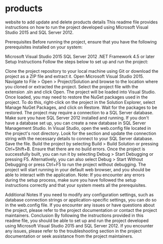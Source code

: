 # products
website to add update and delete products details
This readme file provides instructions on how to run the project developed using Microsoft Visual Studio 2015 and SQL Server 2012.

Prerequisites
Before running the project, ensure that you have the following prerequisites installed on your system:

Microsoft Visual Studio 2015
SQL Server 2012
.NET Framework 4.5 or later
Setup Instructions
Follow the steps below to set up and run the project:

Clone the project repository to your local machine using Git or download the project as a ZIP file and extract it.
Open Microsoft Visual Studio 2015.
Navigate to File > Open > Project/Solution and browse to the location where you cloned or extracted the project. Select the project file with the extension .sln and click Open.
The project will be loaded into Visual Studio. Once loaded, you may need to restore the NuGet packages used in the project. To do this, right-click on the project in the Solution Explorer, select Manage NuGet Packages, and click on Restore. Wait for the packages to be restored.
The project may require a connection to a SQL Server database. Make sure you have SQL Server 2012 installed and running. If you don't have a database set up, you can create a new database in SQL Server Management Studio.
In Visual Studio, open the web.config file located in the project's root directory. Look for the <connectionStrings> section and update the connection string with the necessary details to connect to your SQL Server database. Save the file.
Build the project by selecting Build > Build Solution or pressing Ctrl+Shift+B. Ensure that there are no build errors.
Once the project is successfully built, you can run it by selecting Debug > Start Debugging or pressing F5. Alternatively, you can also select Debug > Start Without Debugging or press Ctrl+F5 to run the project without debugging.
The project will start running in your default web browser, and you should be able to interact with the application.
Note: If you encounter any errors during the setup process, make sure you have followed the setup instructions correctly and that your system meets all the prerequisites.

Additional Notes
If you need to modify any configuration settings, such as database connection strings or application-specific settings, you can do so in the web.config file.
If you encounter any issues or have questions about the project, please refer to the project documentation or contact the project maintainers.
Conclusion
By following the instructions provided in this readme file, you should be able to set up and run the project developed using Microsoft Visual Studio 2015 and SQL Server 2012. If you encounter any issues, please refer to the troubleshooting section in the project documentation or seek assistance from the project maintainers.
